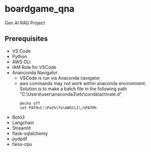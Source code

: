 # boardgame_qna
Gen AI RAG Project

## Prerequisites
- VS Code
- Python
- AWS CLI
- IAM Role for VSCode
- Ananconda Navigator
  - VSCode is run via Anaconda navigator
  - aws commands may not work within anaconda environment. Solution is to make a batch file in the following path "C:\Users\user\anaconda3\etc\conda\activate.d"
    ```
    @echo off
    set PATH=C:\Path\To\AWSCLI\;%PATH%
    ```
- Boto3
- Langchain
- Streamlit
- flask-sqlalchemy
- pydpdf
- faiss-cpu
